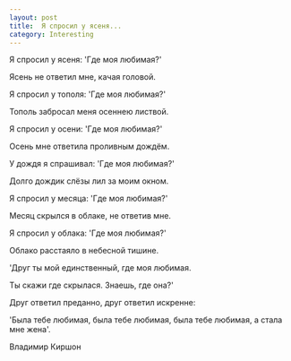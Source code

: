 ```yaml
---
layout: post
title:  Я спросил у ясеня...
category: Interesting
---
```


Я спросил у ясеня: 'Где моя любимая?'

Ясень не ответил мне, качая головой.

Я спросил у тополя: 'Где моя любимая?'

Тополь забросал меня осеннею листвой.

Я спросил у осени: 'Где моя любимая?'

Осень мне ответила проливным дождём.

У дождя я спрашивал: 'Где моя любимая?'

Долго дождик слёзы лил за моим окном.

Я спросил у месяца: 'Где моя любимая?'

Месяц скрылся в облаке, не ответив мне.

Я спросил у облака: 'Где моя любимая?'

Облако расстаяло в небесной тишине.

'Друг ты мой единственный, где моя любимая.

Ты скажи где скрылася. Знаешь, где она?'

Друг ответил преданно, друг ответил искренне:

'Была тебе любимая, была тебе любимая, была тебе любимая, а стала мне жена'.

Владимир Киршон



